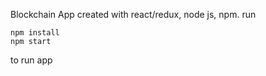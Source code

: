Blockchain App created with react/redux, node js, npm.
run 
```
npm install
npm start
``` 
to run app
